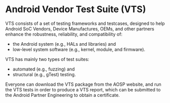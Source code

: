 # Android Vendor Test Suite (VTS)

VTS consists of a set of testing frameworks and testcases, designed to help
Android SoC Vendors, Device Manufactures, OEMs, and other partners
enhance the robustness, reliability, and compatibility of:

  * the Android system (e.g., HALs and libraries) and
  * low-level system software (e.g., kernel, module, and firmware).

VTS has mainly two types of test suites:
  * automated (e.g., fuzzing) and
  * structural (e.g., gTest) testing.

Everyone can download the VTS package from the AOSP website, and
run the VTS tests in order to produce a VTS report,
which can be submitted to the Android Partner Engineering
to obtain a certificate.
